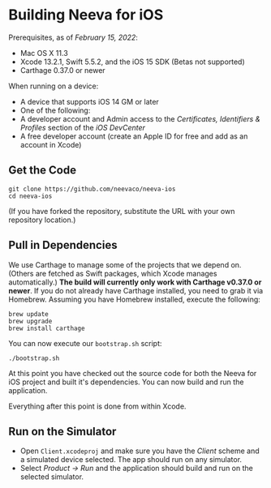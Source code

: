 Building Neeva for iOS
========================

Prerequisites, as of *February 15, 2022*:

* Mac OS X 11.3
* Xcode 13.2.1, Swift 5.5.2, and the iOS 15 SDK (Betas not supported)
* Carthage 0.37.0 or newer

When running on a device:

* A device that supports iOS 14 GM or later
* One of the following:
 * A developer account and Admin access to the *Certificates, Identifiers & Profiles* section of the *iOS DevCenter*
 * A free developer account (create an Apple ID for free and add as an account in Xcode)

Get the Code
-----------

```
git clone https://github.com/neevaco/neeva-ios
cd neeva-ios
```

(If you have forked the repository, substitute the URL with your own repository location.)

Pull in Dependencies
--------------------

We use Carthage to manage some of the projects that we depend on. (Others are
fetched as Swift packages, which Xcode manages automatically.) __The build will
currently only work with Carthage v0.37.0 or newer__. If you do not already have
Carthage installed, you need to grab it via Homebrew. Assuming you have Homebrew
installed, execute the following:

```
brew update
brew upgrade
brew install carthage
```

You can now execute our `bootstrap.sh` script:

```
./bootstrap.sh
```

At this point you have checked out the source code for both the Neeva for iOS
project and built it's dependencies. You can now build and run the application.

Everything after this point is done from within Xcode.

Run on the Simulator
-----------------

* Open `Client.xcodeproj` and make sure you have the *Client* scheme and a simulated device selected. The app should run on any simulator.
* Select *Product -> Run* and the application should build and run on the selected simulator.
